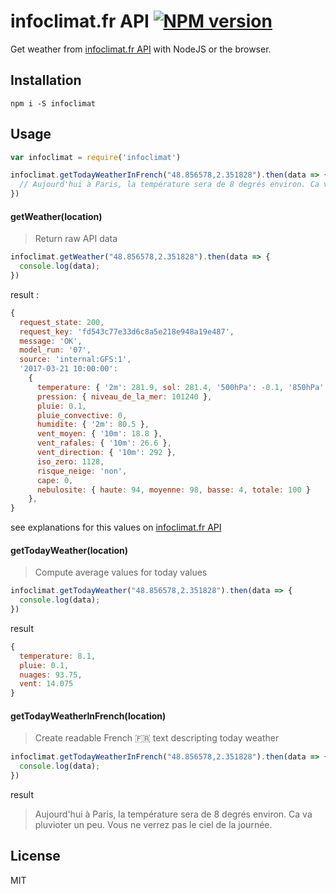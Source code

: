 # infoclimat.fr API <span class="badge-npmversion"><a href="https://npmjs.org/package/infoclimat" title="View this project on NPM"><img src="https://img.shields.io/npm/v/infoclimat.svg" alt="NPM version" /></a></span>


Get weather from [infoclimat.fr API](http://www.infoclimat.fr/api-previsions-meteo.html?id=2988507&cntry=FR) with NodeJS or the browser.


## Installation

`npm i -S infoclimat`

## Usage

```js
var infoclimat = require('infoclimat')

infoclimat.getTodayWeatherInFrench("48.856578,2.351828").then(data => {
  // Aujourd'hui à Paris, la température sera de 8 degrés environ. Ca va pluvioter un peu. Vous ne verrez pas le ciel de la journée.
})
```

#### getWeather(location)

> Return raw API data

```js
infoclimat.getWeather("48.856578,2.351828").then(data => {
  console.log(data);
})
```
result :
```js
{
  request_state: 200,
  request_key: 'fd543c77e33d6c8a5e218e948a19e487',
  message: 'OK',
  model_run: '07',
  source: 'internal:GFS:1',
  '2017-03-21 10:00:00':
    {
      temperature: { '2m': 281.9, sol: 281.4, '500hPa': -0.1, '850hPa': -0.1 },
      pression: { niveau_de_la_mer: 101240 },
      pluie: 0.1,
      pluie_convective: 0,
      humidite: { '2m': 80.5 },
      vent_moyen: { '10m': 18.8 },
      vent_rafales: { '10m': 26.6 },
      vent_direction: { '10m': 292 },
      iso_zero: 1128,
      risque_neige: 'non',
      cape: 0,
      nebulosite: { haute: 94, moyenne: 98, basse: 4, totale: 100 }
    },
}
```

see explanations for this values on [infoclimat.fr API](http://www.infoclimat.fr/api-previsions-meteo.html?id=2988507&cntry=FR)

#### getTodayWeather(location)

> Compute average values for today values

```js
infoclimat.getTodayWeather("48.856578,2.351828").then(data => {
  console.log(data);
})
```

result

```js
{
  temperature: 8.1,
  pluie: 0.1,
  nuages: 93.75,
  vent: 14.075
}
```

#### getTodayWeatherInFrench(location)

> Create readable French 🇫🇷 text descripting today weather

```js
infoclimat.getTodayWeatherInFrench("48.856578,2.351828").then(data => {
  console.log(data);
})
```

result

> Aujourd'hui à Paris, la température sera de 8 degrés environ. Ca va pluvioter un peu. Vous ne verrez pas le ciel de la journée.


## License

MIT
